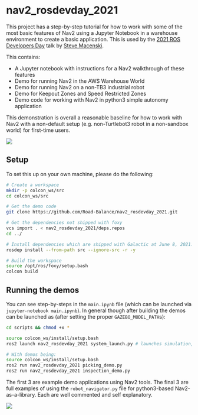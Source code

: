 # nav2_rosdevday_2021

This project has a step-by-step tutorial for how to work with some of the most basic features of Nav2 using a Jupyter Notebook in a warehouse environment to create a basic application. This is used by the [2021 ROS Developers Day](https://www.theconstructsim.com/ros-developers-day-2021/) talk by [Steve Macenski](https://www.linkedin.com/in/steve-macenski-41a985101/).

This contains:
- A Jupyter notebook with instructions for a Nav2 walkthrough of these features
- Demo for running Nav2 in the AWS Warehouse World
- Demo for running Nav2 on a non-TB3 industrial robot
- Demo for Keepout Zones and Speed Restricted Zones
- Demo code for working with Nav2 in python3 simple autonomy application

This demonstration is overall a reasonable baseline for how to work with Nav2 with a non-default setup (e.g. non-Turtlebot3 robot in a non-sandbox world) for first-time users.

![](media/pose_set.png)

## Setup

To set this up on your own machine, please do the following:

``` bash
# Create a workspace
mkdir -p colcon_ws/src
cd colcon_ws/src

# Get the demo code
git clone https://github.com/Road-Balance/nav2_rosdevday_2021.git

# Get the dependencies not shipped with foxy
vcs import . < nav2_rosdevday_2021/deps.repos
cd ../

# Install dependencies which are shipped with Galactic at June 8, 2021.
rosdep install --from-path src --ignore-src -r -y

# Build the workspace
source /opt/ros/foxy/setup.bash
colcon build
```

## Running the demos

You can see step-by-steps in the `main.ipynb` file (which can be launched via `jupyter-notebook main.ipynb`). In general though after building the demos can be launched as (after setting the proper `GAZEBO_MODEL_PATH`s):

``` bash
cd scripts && chmod +x *

source colcon_ws/install/setup.bash
ros2 launch nav2_rosdevday_2021 system_launch.py # launches simulation, rviz, nav2

# With demos being:
source colcon_ws/install/setup.bash
ros2 run nav2_rosdevday_2021 picking_demo.py 
ros2 run nav2_rosdevday_2021 inspection_demo.py
```

The first 3 are example demo applications using Nav2 tools. The final 3 are full examples of using the `robot_navigator.py` file for python3-based Nav2-as-a-library. Each are well commented and self explanatory.

![](media/readme.gif)
